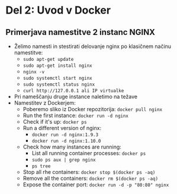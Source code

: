 # Del 2: Uvod v Docker

## Primerjava namestitve 2 instanc NGINX
- Želimo namesti in stestirati delovanje nginx po klasičnem načinu namestitve:
    - `sudo apt-get update`
    - `sudo apt-get install nginx`
    - `nginx -v`
    - `sudo systemctl start nginx`
    - `sudo systemctl status nginx`
    - `curl http://127.0.0.1 ali IP virtualke`
- Pri nameščanju druge instance naletimo na težave
- Namestitev z Dockerjem:
    - Poberemo sliko iz Docker repozitorija: `docker pull nginx`
    - Run the first instance: `docker run -d nginx`
    - Check if it's up:  `docker ps`
    - Run a different version of nginx:
        - `docker run -d nginx:1.9.3`
        - `docker run -d nginx:1.10.0`
    - Check how many instances are running:
        - List all running container processes: `docker ps`
        - `sudo ps aux | grep nginx`
        - `ps tree`
    - Stop all rhe containers: `docker stop $(docker ps -aq)`
    - Remove all the containers: `docker rm $(docker ps -aq)`
    - Expose the container port: `docker run -d -p "80:80" nginx`